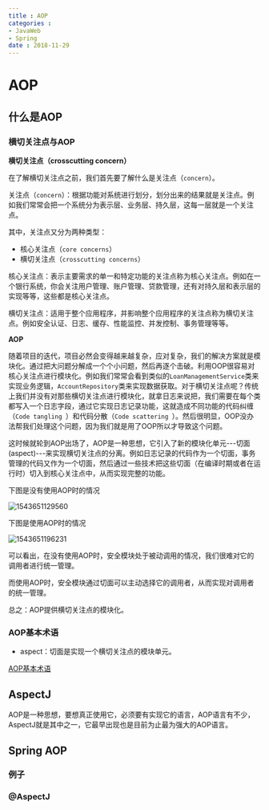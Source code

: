 ```yaml
---
title : AOP
categories : 
- JavaWeb
- Spring
date : 2018-11-29
---
```


# AOP

## 什么是AOP

### 横切关注点与AOP

**横切关注点（crosscutting concern）**

在了解横切关注点之前，我们首先要了解什么是关注点（`concern`）。

关注点（`concern`）：根据功能对系统进行划分，划分出来的结果就是关注点。例如我们常常会把一个系统分为表示层、业务层、持久层，这每一层就是一个关注点。

其中，关注点又分为两种类型：

- 核心关注点（`core concerns`）
- 横切关注点（`crosscutting concerns`）

核心关注点：表示主要需求的单一和特定功能的关注点称为核心关注点。例如在一个银行系统，你会关注用户管理、账户管理、贷款管理，还有对持久层和表示层的实现等等，这些都是核心关注点。

横切关注点：适用于整个应用程序，并影响整个应用程序的关注点称为横切关注点。例如安全认证、日志、缓存、性能监控、并发控制、事务管理等等。

**AOP**

​       随着项目的迭代，项目必然会变得越来越复杂，应对复杂，我们的解决方案就是模块化。通过把大问题分解成一个个小问题，然后再逐个击破。利用OOP很容易对核心关注点进行模块化。例如我们常常会看到类似的`LoanManagementService`类来实现业务逻辑，`AccountRepository`类来实现数据获取。对于横切关注点呢？传统上我们并没有对那些横切关注点进行模块化，就拿日志来说把，我们需要在每个类都写入一个日志字段，通过它实现日志记录功能，这就造成不同功能的代码纠缠（`Code tangling `）和代码分散（`Code scattering `）。然后很明显，OOP没办法帮我们处理这个问题，因为我们就是用了OOP所以才导致这个问题。

​	这时候就轮到AOP出场了，AOP是一种思想，它引入了新的模块化单元---切面(aspect)---来实现横切关注点的分离。例如日志记录的代码作为一个切面，事务管理的代码又作为一个切面，然后通过一些技术把这些切面（在编译时期或者在运行时）切入到核心关注点中，从而实现完整的功能。

下图是没有使用AOP时的情况

![1543651129560](https://github.com/huangdaren1997/pictures/blob/master/Spring/%E6%B2%A1%E6%9C%89%E4%BD%BF%E7%94%A8AOP%E6%97%B6.png?raw=true)

下图是使用AOP时的情况

![1543651196231](https://github.com/huangdaren1997/pictures/blob/master/Spring/%E4%BD%BF%E7%94%A8AOP%E6%97%B6.png?raw=true)

可以看出，在没有使用AOP时，安全模块处于被动调用的情况，我们很难对它的调用者进行统一管理。

而使用AOP时，安全模块通过切面可以主动选择它的调用者，从而实现对调用者的统一管理。

总之：AOP提供横切关注点的模块化。

### AOP基本术语

- aspect：切面是实现一个横切关注点的模块单元。

[AOP基本术语](http://www.ipcsit.com/vol1/26-A1596.pdf)



## AspectJ

AOP是一种思想，要想真正使用它，必须要有实现它的语言，AOP语言有不少，AspectJ就是其中之一，它最早出现也是目前为止最为强大的AOP语言。

## Spring AOP

### 例子

### @AspectJ

